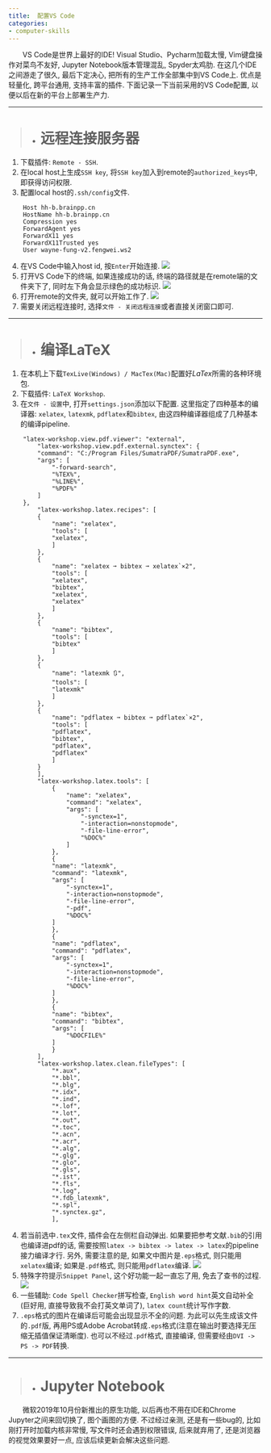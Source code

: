 ```yaml
---
title:  配置VS Code
categories:
- computer-skills
---
```


&emsp;&emsp;VS Code是世界上最好的IDE! Visual Studio、Pycharm加载太慢, Vim键盘操作对菜鸟不友好, Jupyter Notebook版本管理混乱, Spyder太鸡肋. 在这几个IDE之间游走了很久, 最后下定决心, 把所有的生产工作全部集中到VS Code上. 优点是轻量化, 跨平台通用, 支持丰富的插件. 下面记录一下当前采用的VS Code配置, 以便以后在新的平台上部署生产力.
<!-- more -->

***
>+ # 远程连接服务器

1. 下载插件: `Remote - SSH`.
2. 在local host上生成`SSH key`, 将`SSH key`加入到remote的`authorized_keys`中, 即获得访问权限.
3. 配置local host的`.ssh/config`文件.
```
    Host hh-b.brainpp.cn
    HostName hh-b.brainpp.cn
    Compression yes
    ForwardAgent yes
    ForwardX11 yes
    ForwardX11Trusted yes
    User wayne-fung-v2.fengwei.ws2
```
4. 在VS Code中输入host id, 按`Enter`开始连接.
![](/assets/images/remote-ssh/1.png)
5. 打开VS Code下的终端, 如果连接成功的话, 终端的路径就是在remote端的文件夹下了, 同时左下角会显示绿色的成功标识.
![](/assets/images/remote-ssh/3.png)
6. 打开remote的文件夹, 就可以开始工作了. 
![](/assets/images/remote-ssh/2.png)
7. 需要关闭远程连接时, 选择`文件 - 关闭远程连接`或者直接关闭窗口即可.

***
>+ # 编译LaTeX

1. 在本机上下载`TexLive(Windows) / MacTex(Mac)`配置好$LaTex$所需的各种环境包.
2. 下载插件: `LaTeX Workshop`.
3. 在`文件 - 设置`中, 打开`settings.json`添加以下配置. 这里指定了四种基本的编译器: `xelatex`, `latexmk`, `pdflatex`和`bibtex`, 由这四种编译器组成了几种基本的编译pipeline.
```
    "latex-workshop.view.pdf.viewer": "external",
        "latex-workshop.view.pdf.external.synctex": {
        "command": "C:/Program Files/SumatraPDF/SumatraPDF.exe",
        "args": [
            "-forward-search",
            "%TEX%",
            "%LINE%",
            "%PDF%"
        ]
    },
        "latex-workshop.latex.recipes": [
        {
            "name": "xelatex",
            "tools": [
            "xelatex",
            ]
        },
        {
            "name": "xelatex ➞ bibtex ➞ xelatex`×2",
            "tools": [
            "xelatex",
            "bibtex",
            "xelatex",
            "xelatex"
            ]
        },  
        {
            "name": "bibtex",
            "tools": [
            "bibtex"
            ]
        },
        {
            "name": "latexmk 🔃",
            "tools": [
            "latexmk"
            ]
        },
        {
            "name": "pdflatex ➞ bibtex ➞ pdflatex`×2",
            "tools": [
            "pdflatex",
            "bibtex",
            "pdflatex",
            "pdflatex"
            ]
        }
        ],
        "latex-workshop.latex.tools": [
            {
                "name": "xelatex",
                "command": "xelatex",
                "args": [
                    "-synctex=1",
                    "-interaction=nonstopmode",
                    "-file-line-error",
                    "%DOC%"
                ]
            },
            {
            "name": "latexmk",
            "command": "latexmk",
            "args": [
                "-synctex=1",
                "-interaction=nonstopmode",
                "-file-line-error",
                "-pdf",
                "%DOC%"
            ]
            },
            {
            "name": "pdflatex",
            "command": "pdflatex",
            "args": [
                "-synctex=1",
                "-interaction=nonstopmode",
                "-file-line-error",
                "%DOC%"
            ]
            },
            {
            "name": "bibtex",
            "command": "bibtex",
            "args": [
                "%DOCFILE%"
            ]
            }
        ],
        "latex-workshop.latex.clean.fileTypes": [
            "*.aux",
            "*.bbl",
            "*.blg",
            "*.idx",
            "*.ind",
            "*.lof",
            "*.lot",
            "*.out",
            "*.toc",
            "*.acn",
            "*.acr",
            "*.alg",
            "*.glg",
            "*.glo",
            "*.gls",
            "*.ist",
            "*.fls",
            "*.log",
            "*.fdb_latexmk",
            "*.spl",
            "*.synctex.gz",
            ],
```
4. 若当前选中`.tex`文件, 插件会在左侧栏自动弹出. 如果要把参考文献`.bib`的引用也编译进pdf的话, 需要按照`latex -> bibtex -> latex -> latex`的pipeline接力编译才行. 另外, 需要注意的是, 如果文中图片是`.eps`格式, 则只能用`xelatex`编译; 如果是`.pdf`格式, 则只能用`pdflatex`编译.
![](/assets/images/remote-ssh/4.png)
5. 特殊字符提示`Snippet Panel`, 这个好功能一起一直忘了用, 免去了查书的过程. 
![](/assets/images/remote-ssh/5.png)
6. 一些辅助: `Code Spell Checker`拼写检查, `English word hint`英文自动补全(巨好用, 直接导致我不会打英文单词了), `latex count`统计写作字数.
7. `.eps`格式的图片在编译后可能会出现显示不全的问题. 为此可以先生成该文件的`.pdf`版, 再用PS或Adobe Acrobat转成`.eps`格式(注意在输出时要选择无压缩无插值保证清晰度). 也可以不经过`.pdf`格式, 直接编译, 但需要经由`DVI -> PS -> PDF`转换.

***
>+ # Jupyter Notebook

&emsp;&emsp;微软2019年10月份新推出的原生功能, 以后再也不用在IDE和Chrome Jupyter之间来回切换了, 图个画图的方便. 不过经过亲测, 还是有一些bug的, 比如刚打开时加载内核非常慢, 写文件时还会遇到权限错误, 后来就弃用了, 还是浏览器的视觉效果要好一点, 应该后续更新会解决这些问题.
